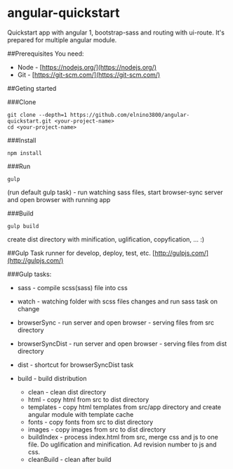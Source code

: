 # angular-quickstart

Quickstart app with angular 1, bootstrap-sass and routing with ui-route.
It's prepared for multiple angular module.

##Prerequisites
You need:
* Node - [https://nodejs.org/](https://nodejs.org/)
* Git - [https://git-scm.com/](https://git-scm.com/)

##Geting started

###Clone
```
git clone --depth=1 https://github.com/elnino3800/angular-quickstart.git <your-project-name>
cd <your-project-name>
```
        
###Install
```
npm install
```

###Run
```
gulp
```
(run default gulp task) - run watching sass files, start browser-sync server and open browser with running app

###Build
```
gulp build
```
create dist directory with minification, uglification, copyfication, ... :)
    
##Gulp
Task runner for develop, deploy, test, etc. [http://gulpjs.com/](http://gulpjs.com/)
    
###Gulp tasks:
* sass - compile scss(sass) file into css
* watch - watching folder with scss files changes and run sass task on change
* browserSync - run server and open browser - serving files from src directory
* browserSyncDist - run server and open browser - serving files from dist directory
* dist - shortcut for browserSyncDist task

* build - build distribution
    * clean - clean dist directory
    * html - copy html from src to dist directory
    * templates - copy html templates from src/app directory and create angular module with template cache
    * fonts - copy fonts from src to dist directory
    * images - copy images from src to dist directory
    * buildIndex - process index.html from src, merge css and js to one file. Do uglification and minification. Ad revision number to js and css.
    * cleanBuild - clean after build